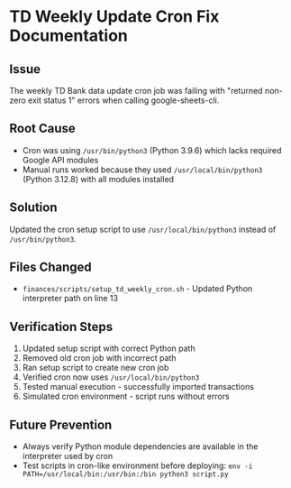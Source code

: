 # TD Weekly Update Cron Fix Documentation

## Issue
The weekly TD Bank data update cron job was failing with "returned non-zero exit status 1" errors when calling google-sheets-cli.

## Root Cause
- Cron was using `/usr/bin/python3` (Python 3.9.6) which lacks required Google API modules
- Manual runs worked because they used `/usr/local/bin/python3` (Python 3.12.8) with all modules installed

## Solution
Updated the cron setup script to use `/usr/local/bin/python3` instead of `/usr/bin/python3`.

## Files Changed
- `finances/scripts/setup_td_weekly_cron.sh` - Updated Python interpreter path on line 13

## Verification Steps
1. Updated setup script with correct Python path
2. Removed old cron job with incorrect path
3. Ran setup script to create new cron job
4. Verified cron now uses `/usr/local/bin/python3`
5. Tested manual execution - successfully imported transactions
6. Simulated cron environment - script runs without errors

## Future Prevention
- Always verify Python module dependencies are available in the interpreter used by cron
- Test scripts in cron-like environment before deploying: `env -i PATH=/usr/local/bin:/usr/bin:/bin python3 script.py`